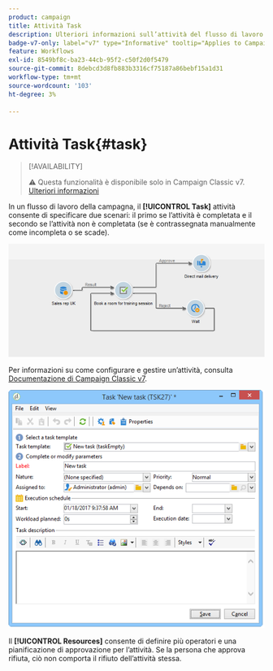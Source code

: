 ```yaml
---
product: campaign
title: Attività Task
description: Ulteriori informazioni sull’attività del flusso di lavoro Attività
badge-v7-only: label="v7" type="Informative" tooltip="Applies to Campaign Classic v7 only"
feature: Workflows
exl-id: 8549bf8c-ba23-44cb-95f2-c50f2d0f5479
source-git-commit: 8debcd3d8fb883b3316cf75187a86bebf15a1d31
workflow-type: tm+mt
source-wordcount: '103'
ht-degree: 3%

---
```


# Attività Task{#task}



>[!AVAILABILITY]
>
>:warning: Questa funzionalità è disponibile solo in Campaign Classic v7. [Ulteriori informazioni](../../mrm/using/creating-and-managing-tasks.md)

In un flusso di lavoro della campagna, il **[!UICONTROL Task]** attività consente di specificare due scenari: il primo se l’attività è completata e il secondo se l’attività non è completata (se è contrassegnata manualmente come incompleta o se scade).

![](assets/mrm_task_in_workflow.png)

Per informazioni su come configurare e gestire un’attività, consulta [Documentazione di Campaign Classic v7](../../mrm/using/creating-and-managing-tasks.md).

![](assets/wkf_task_activity.png)

Il **[!UICONTROL Resources]** consente di definire più operatori e una pianificazione di approvazione per l’attività. Se la persona che approva rifiuta, ciò non comporta il rifiuto dell’attività stessa.
